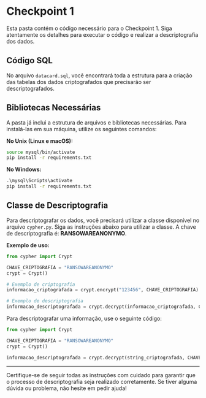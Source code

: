# Checkpoint 1

Esta pasta contém o código necessário para o Checkpoint 1. Siga atentamente os detalhes para executar o código e realizar a descriptografia dos dados.

## Código SQL

No arquivo `datacard.sql`, você encontrará toda a estrutura para a criação das tabelas dos dados criptografados que precisarão ser descriptografados.

## Bibliotecas Necessárias

A pasta já inclui a estrutura de arquivos e bibliotecas necessárias. Para instalá-las em sua máquina, utilize os seguintes comandos:

**No Unix (Linux e macOS):**

```bash
source mysql/bin/activate
pip install -r requirements.txt
```

**No Windows:**

```cmd
.\mysql\Scripts\activate
pip install -r requirements.txt
```

## Classe de Descriptografia

Para descriptografar os dados, você precisará utilizar a classe disponível no arquivo `cypher.py`. Siga as instruções abaixo para utilizar a classe. A chave de descriptografia é: **RANSOWAREANONYMO**.

**Exemplo de uso:**

```python
from cypher import Crypt

CHAVE_CRIPTOGRAFIA = "RANSOWAREANONYMO"
crypt = Crypt()

# Exemplo de criptografia
informacao_criptografada = crypt.encrypt("123456", CHAVE_CRIPTOGRAFIA)

# Exemplo de descriptografia
informacao_descriptografada = crypt.decrypt(informacao_criptografada, CHAVE_CRIPTOGRAFIA)
```

Para descriptografar uma informação, use o seguinte código:

```python
from cypher import Crypt

CHAVE_CRIPTOGRAFIA = "RANSOWAREANONYMO"
crypt = Crypt()

informacao_descriptografada = crypt.decrypt(string_criptografada, CHAVE_CRIPTOGRAFIA)
```

---

Certifique-se de seguir todas as instruções com cuidado para garantir que o processo de descriptografia seja realizado corretamente. Se tiver alguma dúvida ou problema, não hesite em pedir ajuda!
